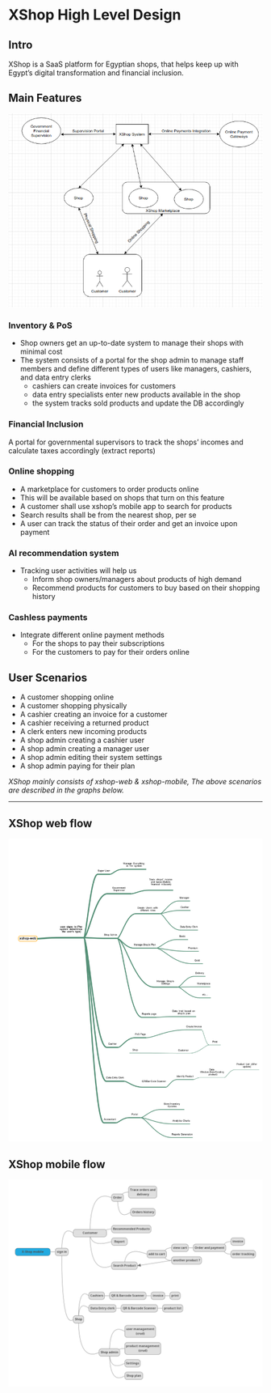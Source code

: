 # XShop High Level Design

## Intro

XShop is a SaaS platform for Egyptian shops, that helps keep up with Egypt’s digital transformation and financial inclusion.

## Main Features

![Main Features](assets/images/xshop_main_features.png)

### Inventory & PoS

- Shop owners get an up-to-date system to manage their shops with minimal cost
- The system consists of a portal for the shop admin to manage staff members and define different types of users like managers, cashiers, and data entry clerks
  - cashiers can create invoices for customers
  - data entry specialists enter new products available in the shop
  - the system tracks sold products and update the DB accordingly

### Financial Inclusion

A portal for governmental supervisors to track the shops’ incomes and calculate taxes accordingly (extract reports)

### Online shopping

- A marketplace for customers to order products online
- This will be available based on shops that turn on this feature
- A customer shall use xshop’s mobile app to search for products
- Search results shall be from the nearest shop, per se
- A user can track the status of their order and get an invoice upon payment

### AI recommendation system

- Tracking user activities will help us
  - Inform shop owners/managers about products of high demand
  - Recommend products for customers to buy based on their shopping history

### Cashless payments

- Integrate different online payment methods
  - For the shops to pay their subscriptions
  - For the customers to pay for their orders online

## User Scenarios

- A customer shopping online
- A customer shopping physically
- A cashier creating an invoice for a customer
- A cashier receiving a returned product
- A clerk enters new incoming products
- A shop admin creating a cashier user
- A shop admin creating a manager user
- A shop admin editing their system settings
- A shop admin paying for their plan

*XShop mainly consists of xshop-web & xshop-mobile, The above scenarios are described in the graphs below.*

-----

## XShop web flow

![XShop web flow](assets/images/xshop-web_hld_01.png)

## XShop mobile flow

![XShop mobile flow](assets/images/xshop-mobile.map.png)
